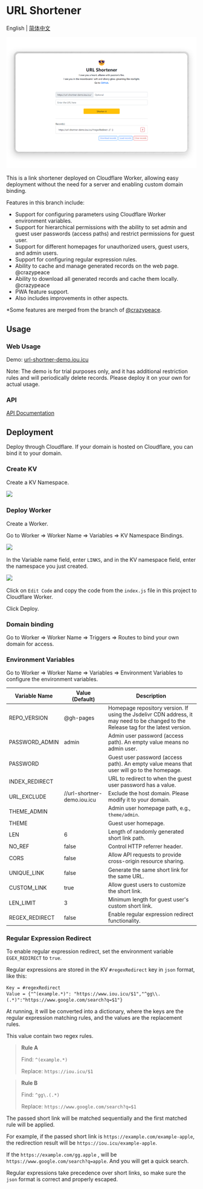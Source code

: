 # URL Shortener

English | [简体中文](doc/README_zh-hans.md)

![Demo](doc/Demo.png)

This is a link shortener deployed on Cloudflare Worker, allowing easy deployment without the need for a server and enabling custom domain  binding.

Features in this branch include:

- Support for configuring parameters using Cloudflare Worker environment variables.
- Support for hierarchical permissions with the ability to set admin and guest user passwords (access paths) and restrict permissions for guest user.
- Support for different homepages for unauthorized users, guest users, and admin users.
- Support for configuring regular expression rules.
- Ability to cache and manage generated records on the web page. @crazypeace
- Ability to download all generated records and cache them locally. @crazypeace
- PWA feature support.
- Also includes improvements in other aspects.

*Some features are merged from the branch of [@crazypeace](https://github.com/crazypeace/Url-Shorten-Worker).

## Usage

### Web Usage

Demo: [url-shortner-demo.iou.icu](https://url-shortner-demo.iou.icu/)

Note: The demo is for trial purposes only, and it has additional restriction rules and will periodically delete records. Please deploy it on your own for actual usage.

### API

[API Documentation](doc/API.md)

## Deployment

Deploy through Cloudflare. If your domain is hosted on Cloudflare, you can bind it to your domain.

### Create KV

Create a KV Namespace.

<img src="https://cdn.jsdelivr.net/npm/imst@0.0.4/20201205232805.png">

### Deploy Worker

Create a Worker.

Go to Worker => Worker Name => Variables => KV Namespace Bindings.

<img src="https://cdn.jsdelivr.net/npm/imst@0.0.4/20201205232536.png">

In the Variable name field, enter `LINKS`, and in the KV namespace field, enter the namespace you just created.

<img src="https://cdn.jsdelivr.net/npm/imst@0.0.4/20201205232704.png">

Click on `Edit Code` and copy the code from the `index.js` file in this project to Cloudflare Worker.

Click Deploy.

### Domain binding

Go to Worker => Worker Name => Triggers => Routes to bind your own domain for access.

### Environment Variables

Go to Worker => Worker Name => Variables => Environment Variables to configure the environment variables.

| Variable Name  | Value (Default)             | Description                                                  |
| -------------- | --------------------------- | ------------------------------------------------------------ |
| REPO_VERSION   | @gh-pages                   | Homepage repository version. If using the Jsdelivr CDN address, it may need to be changed to the Release tag for the latest version. |
| PASSWORD_ADMIN | admin                       | Admin user password (access path). An empty value means no admin user. |
| PASSWORD       |                             | Guest user password (access path). An empty value means that user will go to the homepage. |
| INDEX_REDIRECT |                             | URL to redirect to when the guest user password has a value. |
| URL_EXCLUDE    | //url-shortner-demo.iou.icu | Exclude the host domain. Please modify it to your domain.    |
| THEME_ADMIN    |                             | Admin user homepage path, e.g., `theme/admin`.               |
| THEME          |                             | Guest user homepage.                                         |
| LEN            | 6                           | Length of randomly generated short link path.                |
| NO_REF         | false                       | Control HTTP referrer header.                                |
| CORS           | false                       | Allow API requests to provide cross-origin resource sharing. |
| UNIQUE_LINK    | false                       | Generate the same short link for the same URL.               |
| CUSTOM_LINK    | true                        | Allow guest users to customize the short link.               |
| LEN_LIMIT      | 3                           | Minimum length for guest user's custom short link.           |
| REGEX_REDIRECT | false                       | Enable regular expression redirect functionality.         |

### Regular Expression Redirect

To enable regular expression redirect, set the environment variable `EGEX_REDIRECT` to `true`.

Regular expressions are stored in the KV `#regexRedirect` key in `json` format, like this:

```
Key = #regexRedirect
Value = {"^(example.*)": "https://www.iou.icu/$1","^gg\\.(.*)":"https://www.google.com/search?q=$1"}
```

At running, it will be converted into a dictionary, where the keys are the regular expression matching rules, and the values are the replacement rules.

This value contain two regex rules.

>**Rule A**
>
>Find: `^(example.*)`
>
>Replace: `https://iou.icu/$1`

>**Rule B**
>
>Find: `^gg\.(.*)`
>
>Replace: `https://www.google.com/search?q=$1`

The passed short link will be matched sequentially and the first matched rule will be applied.

For example, if the passed short link is `https://example.com/example-apple`, the redirection result will be `https://iou.icu/example-apple`. 

If the `https://example.com/gg.apple` , will be ``https://www.google.com/search?q=apple``. And you will get a quick search.

Regular expressions take precedence over short links, so make sure the `json` format is correct and properly escaped.
